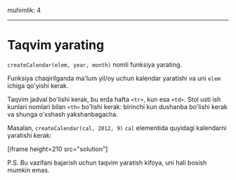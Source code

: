 muhimlik: 4

---

# Taqvim yarating

`createCalendar(elem, year, month)` nomli funksiya yarating.

Funksiya chaqirilganda ma'lum yil/oy uchun kalendar yaratishi va uni `elem` ichiga qo'yishi kerak.

Taqvim jadval bo'lishi kerak, bu erda hafta `<tr>`, kun esa `<td>`. Stol usti ish kunlari nomlari bilan `<th>` bo'lishi kerak: birinchi kun dushanba bo'lishi kerak va shunga o'xshash yakshanbagacha.

Masalan, `createCalendar(cal, 2012, 9)` `cal` elementida quyidagi kalendarni yaratishi kerak:

[iframe height=210 src="solution"]

P.S. Bu vazifani bajarish uchun taqvim yaratish kifoya, uni hali bosish mumkin emas.
